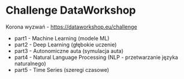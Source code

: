 # Challenge DataWorkshop
Korona wyzwań - https://dataworkshop.eu/challenge

- part1 - Machine Learning (modele ML)
- part2 - Deep Learning (głębokie uczenie)
- part3 - Autonomiczne auta (symulacja auta)
- part4 - Natural Language Processing (NLP - przetwarzanie języka naturalnego)
- part5 - Time Series (szeregi czasowe)
